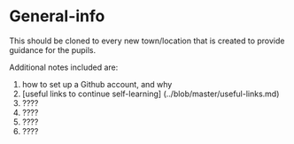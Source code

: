 # General-info

This should be cloned to every new town/location that is created to provide guidance for the pupils.

Additional notes included are:

1. how to set up a Github account, and why
2. [useful links to continue self-learning] (../blob/master/useful-links.md)
3. ????
4. ????
5. ????
6. ????
